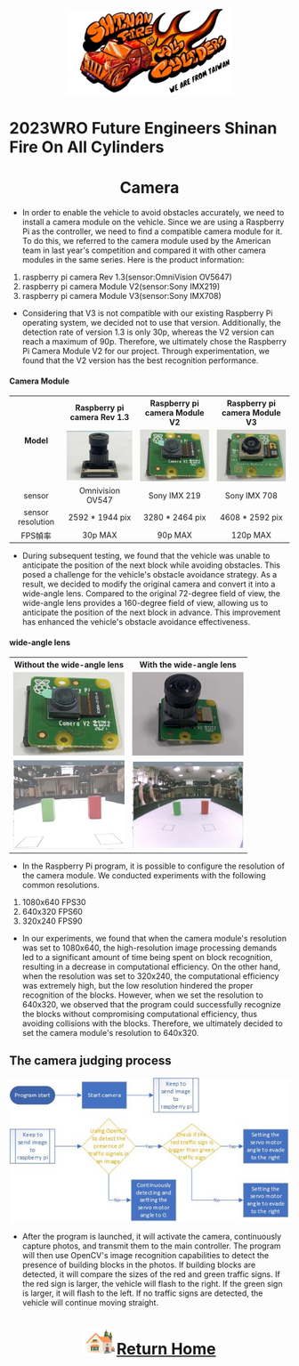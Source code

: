 <div align="center"><img src="../../other/img/logo.png" width="300" alt=" logo"></div>

2023WRO Future Engineers Shinan Fire On All Cylinders  
====
# <div align="center">Camera</div> 
- In order to enable the vehicle to avoid obstacles accurately, we need to install a camera module on the vehicle. Since we are using a Raspberry Pi as the controller, we need to find a compatible camera module for it. To do this, we referred to the camera module used by the American team in last year's competition and compared it with other camera modules in the same series. Here is the product information:


1. raspberry pi camera Rev 1.3(sensor:OmniVision OV5647)
2. raspberry pi camera Module V2(sensor:Sony IMX219)
3. raspberry pi camera Module V3(sensor:Sony IMX708)

- Considering that V3 is not compatible with our existing Raspberry Pi operating system, we decided not to use that version. Additionally, the detection rate of version 1.3 is only 30p, whereas the V2 version can reach a maximum of 90p. Therefore, we ultimately chose the Raspberry Pi Camera Module V2 for our project. Through experimentation, we found that the V2 version has the best recognition performance.


#### Camera Module
<div align="center">
<table>
<tr align="center" >
<th rowspan="2">Model</th> 
<th >Raspberry pi camera Rev 1.3</th>
<th >Raspberry pi camera Module V2</th>
<th >Raspberry pi camera Module V3</thd>
</tr>
<tr align="center">

<td><img src="./img/V1.jpeg" width=200 alt="V1"  /></td>
<td><img src="./img/V2.jpeg" width=200 alt="V2" ></td>
<td><img src="./img/V3.jpeg" width=200 alt="V3" /></td>
</tr>
<tr align="center">
<td>sensor</td>
<td>Omnivision OV547</td>
<td>Sony IMX 219</td>
<td>Sony IMX 708</td>
</tr>
<tr align="center">
<td>sensor resolution</td>
<td>2592 * 1944 pix</td>
<td>3280 * 2464 pix</td>
<td>4608 * 2592 pix</td>
</tr>
<tr align="center">
<td>FPS幀率</td>
<td>30p MAX</td>
<td>90p MAX</td>
<td>120p MAX</td>
</tr>
</table>
</div>



- During subsequent testing, we found that the vehicle was unable to anticipate the position of the next block while avoiding obstacles. This posed a challenge for the vehicle's obstacle avoidance strategy. As a result, we decided to modify the original camera and convert it into a wide-angle lens. Compared to the original 72-degree field of view, the wide-angle lens provides a 160-degree field of view, allowing us to anticipate the position of the next block in advance. This improvement has enhanced the vehicle's obstacle avoidance effectiveness.


#### wide-angle lens
<div align="center">
<table>
<tr align="center">
<th> Without the wide-angle lens</th> 
<th>With the wide-angle lens</th>
</tr>
<tr align="center">
<td><img src="./img/V2.jpeg" width=200 alt="site" ></td>
<td><img src="./img/V2_wide_angle.jpeg" width=200 alt="site" >
</td>
</tr>
<tr align="center">
<td><img src="./img/72angle.png" width=200 alt="site" ></td>
<td> <img src="./img/160angle.png" width=200 alt="site" ></td>
</tr>
</table>
</div>


- In the Raspberry Pi program, it is possible to configure the resolution of the camera module. We conducted experiments with the following common resolutions.

1. 1080x640 FPS30
2. 640x320 FPS60
3. 320x240 FPS90
- In our experiments, we found that when the camera module's resolution was set to 1080x640, the high-resolution image processing demands led to a significant amount of time being spent on block recognition, resulting in a decrease in computational efficiency. On the other hand, when the resolution was set to 320x240, the computational efficiency was extremely high, but the low resolution hindered the proper recognition of the blocks. However, when we set the resolution to 640x320, we observed that the program could successfully recognize the blocks without compromising computational efficiency, thus avoiding collisions with the blocks. Therefore, we ultimately decided to set the camera module's resolution to 640x320.


## The camera judging process
<div align=center><img src="./img/camera.jpg"></div>

- After the program is launched, it will activate the camera, continuously capture photos, and transmit them to the main controller. The program will then use OpenCV's image recognition capabilities to detect the presence of building blocks in the photos. If building blocks are detected, it will compare the sizes of the red and green traffic signs. If the red sign is larger, the vehicle will flash to the right. If the green sign is larger, it will flash to the left. If no traffic signs are detected, the vehicle will continue moving straight.

# <div align="center">![HOME](../../other/img/Home.png)[Return Home](../../)</div>  

